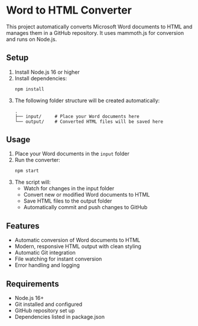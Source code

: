 # Word to HTML Converter

This project automatically converts Microsoft Word documents to HTML and manages them in a GitHub repository. It uses mammoth.js for conversion and runs on Node.js.

## Setup

1. Install Node.js 16 or higher
2. Install dependencies:
   ```bash
   npm install
   ```
3. The following folder structure will be created automatically:
   ```
   .
   ├── input/     # Place your Word documents here
   └── output/    # Converted HTML files will be saved here
   ```

## Usage

1. Place your Word documents in the `input` folder
2. Run the converter:
   ```bash
   npm start
   ```
3. The script will:
   - Watch for changes in the input folder
   - Convert new or modified Word documents to HTML
   - Save HTML files to the output folder
   - Automatically commit and push changes to GitHub

## Features

- Automatic conversion of Word documents to HTML
- Modern, responsive HTML output with clean styling
- Automatic Git integration
- File watching for instant conversion
- Error handling and logging

## Requirements

- Node.js 16+
- Git installed and configured
- GitHub repository set up
- Dependencies listed in package.json 